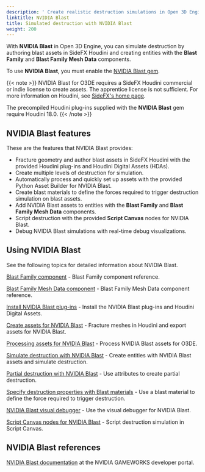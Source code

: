 ```yaml
---
description: ' Create realistic destruction simulations in Open 3D Engine with NVIDIA Blast. '
linktitle: NVIDIA Blast
title: Simulated destruction with NVIDIA Blast
weight: 200
---
```


 With **NVIDIA Blast** in Open 3D Engine, you can simulate destruction by authoring blast assets in SideFX Houdini and creating entities with the **Blast Family** and **Blast Family Mesh Data** components.

To use **NVIDIA Blast**, you must enable the [NVIDIA Blast gem](/docs/user-guide/gems/reference/physics/nvidia/nvidia-blast/).

{{< note >}}
NVIDIA Blast for O3DE requires a SideFX Houdini commercial or indie license to create assets. The apprentice license is not sufficient. For more information on Houdini, see [SideFX's home page](https://www.sidefx.com/).

The precompiled Houdini plug-ins supplied with the **NVIDIA Blast** gem require Houdini 18.0.
{{< /note >}}

## NVIDIA Blast features 

These are the features that NVIDIA Blast provides:
+ Fracture geometry and author blast assets in SideFX Houdini with the provided Houdini plug-ins and Houdini Digital Assets (HDAs).
+ Create multiple levels of destruction for simulation.
+ Automatically process and quickly set up assets with the provided Python Asset Builder for NVIDIA Blast.
+ Create blast materials to define the forces required to trigger destruction simulation on blast assets.
+ Add NVIDIA Blast assets to entities with the **Blast Family** and **Blast Family Mesh Data** components.
+ Script destruction with the provided **Script Canvas** nodes for NVIDIA Blast.
+ Debug NVIDIA Blast simulations with real-time debug visualizations.

## Using NVIDIA Blast 

See the following topics for detailed information about NVIDIA Blast.

[Blast Family component](/docs/user-guide/components/reference/destruction/blast-family/) - Blast Family component reference.

[Blast Family Mesh Data component](/docs/user-guide/components/reference/destruction/blast-family-mesh-data/) - Blast Family Mesh Data component reference.

[Install NVIDIA Blast plug-ins](/docs/user-guide/interactivity/physics/nvidia-blast/install-houdini-plugin/#install-nvidia-blast-plug-ins) - Install the NVIDIA Blast plug-ins and Houdini Digital Assets.

[Create assets for NVIDIA Blast](/docs/user-guide/interactivity/physics/nvidia-blast/create-blast-asset/) - Fracture meshes in Houdini and export assets for NVIDIA Blast.

[Processing assets for NVIDIA Blast](/docs/user-guide/interactivity/physics/nvidia-blast/process-blast-asset/) - Process NVIDIA Blast assets for O3DE.

[Simulate destruction with NVIDIA Blast](/docs/user-guide/interactivity/physics/nvidia-blast/) - Create entities with NVIDIA Blast assets and simulate destruction.

[Partial destruction with NVIDIA Blast](/docs/user-guide/interactivity/physics/nvidia-blast/static-chunks/) - Use attributes to create partial destruction.

[Specify destruction properties with Blast materials](/docs/user-guide/interactivity/physics/nvidia-blast/materials/) - Use a blast material to define the force required to trigger destruction.

[NVIDIA Blast visual debugger](/docs/user-guide/interactivity/physics/nvidia-blast/debug/) - Use the visual debugger for NVIDIA Blast.

[Script Canvas nodes for NVIDIA Blast](/docs/user-guide/interactivity/physics/nvidia-blast/script-canvas/) - Script destruction simulation in Script Canvas.

## NVIDIA Blast references 

 [NVIDIA Blast documentation](https://developer.nvidia.com/blast) at the NVIDIA GAMEWORKS developer portal.
